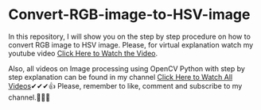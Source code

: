 # Convert-RGB-image-to-HSV-image
In this repository, I will show you on the step by step procedure on how to convert RGB image to HSV image. Please, for virtual explanation watch my youtube video <a href="https://www.youtube.com/watch?v=xF5Guc6V1nY&list=PLH3W4uTrzNUrsvHc3e8rgMp_s-kvklGlr&index=6">Click Here to Watch the Video</a>.


Also, all videos on Image processing using OpenCV Python with step by step explanation can be found in my channel  <a href="https://www.youtube.com/@exploreinsight25">Click Here to Watch All Videos</a>✔✔✔👍
Please, remember to like, comment and subscribe to my channel.👏👏🙌
